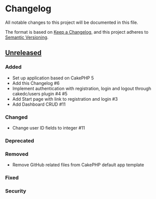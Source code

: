 # Changelog

All notable changes to this project will be documented in this file.

The format is based on [Keep a Changelog](https://keepachangelog.com/en/1.1.0/),
and this project adheres to [Semantic Versioning](https://semver.org/spec/v2.0.0.html).

## [Unreleased](https://github.com/orca-services/netvibes-replacement/tree/master)

### Added

- Set up application based on CakePHP 5
- Add this Changelog #6
- Implement authentication with registration, login and logout through cakedc/users plugin #4 #5
- Add Start page with link to registration and login #3
- Add Dashboard CRUD #11

### Changed

- Change user ID fields to integer #11

### Deprecated

### Removed

- Remove GitHub related files from CakePHP default app template

### Fixed

### Security
